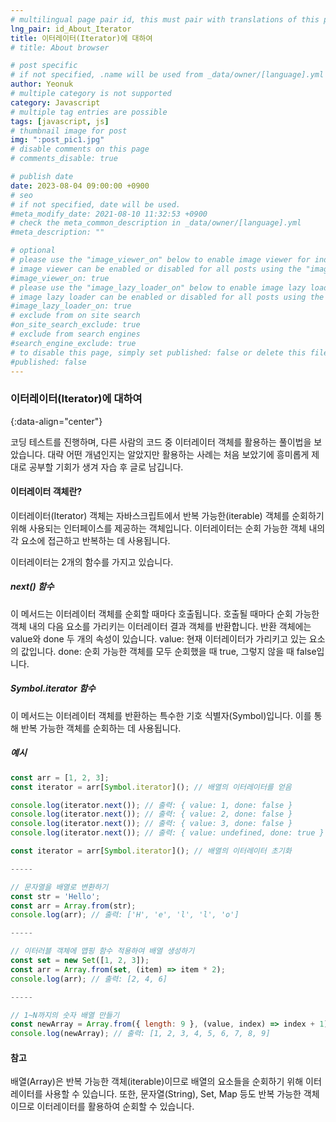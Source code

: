 ```yaml
---
# multilingual page pair id, this must pair with translations of this page. (This name must be unique)
lng_pair: id_About_Iterator
title: 이터레이터(Iterator)에 대하여
# title: About browser

# post specific
# if not specified, .name will be used from _data/owner/[language].yml
author: Yeonuk
# multiple category is not supported
category: Javascript
# multiple tag entries are possible
tags: [javascript, js]
# thumbnail image for post
img: ":post_pic1.jpg"
# disable comments on this page
# comments_disable: true

# publish date
date: 2023-08-04 09:00:00 +0900
# seo
# if not specified, date will be used.
#meta_modify_date: 2021-08-10 11:32:53 +0900
# check the meta_common_description in _data/owner/[language].yml
#meta_description: ""

# optional
# please use the "image_viewer_on" below to enable image viewer for individual pages or posts (_posts/ or [language]/_posts folders).
# image viewer can be enabled or disabled for all posts using the "image_viewer_posts: true" setting in _data/conf/main.yml.
#image_viewer_on: true
# please use the "image_lazy_loader_on" below to enable image lazy loader for individual pages or posts (_posts/ or [language]/_posts folders).
# image lazy loader can be enabled or disabled for all posts using the "image_lazy_loader_posts: true" setting in _data/conf/main.yml.
#image_lazy_loader_on: true
# exclude from on site search
#on_site_search_exclude: true
# exclude from search engines
#search_engine_exclude: true
# to disable this page, simply set published: false or delete this file
#published: false
---
```


<!-- outline-start -->

### 이터레이터(Iterator)에 대하여

{:data-align="center"}

<!-- outline-end -->

코딩 테스트를 진행하며, 다른 사람의 코드 중 이터레이터 객체를 활용하는 풀이법을 보았습니다.
대략 어떤 개념인지는 알았지만 활용하는 사례는 처음 보았기에 흥미롭게 제대로 공부할 기회가 생겨 자습 후 글로 남깁니다.

#### 이터레이터 객체란?

이터레이터(Iterator) 객체는 자바스크립트에서 반복 가능한(iterable) 객체를 순회하기 위해 사용되는 인터페이스를 제공하는 객체입니다.
이터레이터는 순회 가능한 객체 내의 각 요소에 접근하고 반복하는 데 사용됩니다.

이터레이터는 2개의 함수를 가지고 있습니다.

##### next() 함수

이 메서드는 이터레이터 객체를 순회할 때마다 호출됩니다. 호출될 때마다 순회 가능한 객체 내의 다음 요소를 가리키는 이터레이터 결과 객체를 반환합니다.
반환 객체에는 value와 done 두 개의 속성이 있습니다.
value: 현재 이터레이터가 가리키고 있는 요소의 값입니다.
done: 순회 가능한 객체를 모두 순회했을 때 true, 그렇지 않을 때 false입니다.

##### Symbol.iterator 함수

이 메서드는 이터레이터 객체를 반환하는 특수한 기호 식별자(Symbol)입니다. 이를 통해 반복 가능한 객체를 순회하는 데 사용됩니다.

##### 예시

```javascript
const arr = [1, 2, 3];
const iterator = arr[Symbol.iterator](); // 배열의 이터레이터를 얻음

console.log(iterator.next()); // 출력: { value: 1, done: false }
console.log(iterator.next()); // 출력: { value: 2, done: false }
console.log(iterator.next()); // 출력: { value: 3, done: false }
console.log(iterator.next()); // 출력: { value: undefined, done: true }

const iterator = arr[Symbol.iterator](); // 배열의 이터레이터 초기화

-----

// 문자열을 배열로 변환하기
const str = 'Hello';
const arr = Array.from(str);
console.log(arr); // 출력: ['H', 'e', 'l', 'l', 'o']

-----

// 이터러블 객체에 맵핑 함수 적용하여 배열 생성하기
const set = new Set([1, 2, 3]);
const arr = Array.from(set, (item) => item * 2);
console.log(arr); // 출력: [2, 4, 6]

-----

// 1~N까지의 숫자 배열 만들기
const newArray = Array.from({ length: 9 }, (value, index) => index + 1);
console.log(newArray); // 출력: [1, 2, 3, 4, 5, 6, 7, 8, 9]
```

#### 참고

배열(Array)은 반복 가능한 객체(iterable)이므로 배열의 요소들을 순회하기 위해 이터레이터를 사용할 수 있습니다. 또한, 문자열(String), Set, Map 등도 반복 가능한 객체이므로 이터레이터를 활용하여 순회할 수 있습니다.
